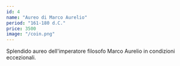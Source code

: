 ```yaml
---
id: 4
name: "Aureo di Marco Aurelio"
period: "161-180 d.C."
price: 3500
image: "/coin.png"
---
```

Splendido aureo dell'imperatore filosofo Marco Aurelio in condizioni eccezionali.

